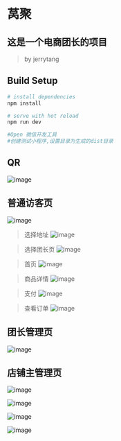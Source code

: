 # 莴聚

## 这是一个电商团长的项目

> by jerrytang

## Build Setup

```bash
# install dependencies
npm install

# serve with hot reload
npm run dev

#Open 微信开发工具
#创建测试小程序,设置目录为生成的dist目录
```
## QR

![image](png/gh_9d7d09e4df06_258.jpg)


## 普通访客页

![image](png/1.png)

> 选择地址
![image](png/2.png)

> 选择团长页
![image](png/3.png)

> 首页
![image](png/4.png)

> 商品详情
![image](png/5.png)

> 支付
![image](png/6.png)

> 查看订单
![image](png/7.png)



## 团长管理页

![image](png/8.png)



## 店铺主管理页

![image](png/9.png)


![image](png/10.png)


![image](png/11.png)


![image](png/12.png)

